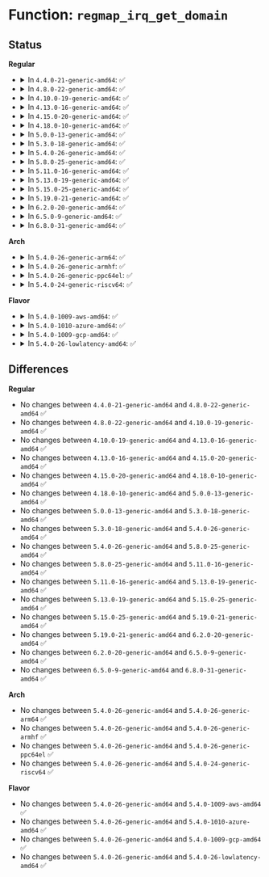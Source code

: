 # Function: <code>regmap_irq_get_domain</code>

## Status
<b>Regular</b>
<ul>
<li>
<details>
<summary>In <code>4.4.0-21-generic-amd64</code>: ✅</summary>

```c
struct irq_domain * regmap_irq_get_domain(struct regmap_irq_chip_data * data)
```

```json
{
  "name": "regmap_irq_get_domain",
  "collision_type": "Unique Global",
  "inline_type": "No",
  "funcs": [
    {
      "addr": 18446744071584527616,
      "name": "regmap_irq_get_domain",
      "external": true,
      "loc": "drivers/base/regmap/regmap-irq.c:618",
      "file": "drivers/base/regmap/regmap-irq.c",
      "inline": "seen, unknown",
      "caller_inline": [],
      "caller_func": [
        "drivers/mfd/tps65910.c:tps65910_i2c_probe",
        "drivers/mfd/tps80031.c:tps80031_probe",
        "drivers/mfd/tps65090.c:tps65090_i2c_probe",
        "drivers/mfd/intel_soc_pmic_core.c:intel_soc_pmic_i2c_probe"
      ]
    }
  ],
  "symbols": [
    {
      "addr": 18446744071584527616,
      "name": "regmap_irq_get_domain",
      "section": ".text",
      "bind": "STB_GLOBAL",
      "size": 27
    }
  ]
}
```
</details>
</li>
<li>
<details>
<summary>In <code>4.8.0-22-generic-amd64</code>: ✅</summary>

```c
struct irq_domain * regmap_irq_get_domain(struct regmap_irq_chip_data * data)
```

```json
{
  "name": "regmap_irq_get_domain",
  "collision_type": "Unique Global",
  "inline_type": "No",
  "funcs": [
    {
      "addr": 18446744071584875024,
      "name": "regmap_irq_get_domain",
      "external": true,
      "loc": "drivers/base/regmap/regmap-irq.c:830",
      "file": "drivers/base/regmap/regmap-irq.c",
      "inline": "seen, unknown",
      "caller_inline": [],
      "caller_func": [
        "drivers/mfd/tps65910.c:tps65910_i2c_probe",
        "drivers/mfd/tps80031.c:tps80031_probe",
        "drivers/mfd/tps65090.c:tps65090_i2c_probe",
        "drivers/mfd/intel_soc_pmic_core.c:intel_soc_pmic_i2c_probe"
      ]
    }
  ],
  "symbols": [
    {
      "addr": 18446744071584875024,
      "name": "regmap_irq_get_domain",
      "section": ".text",
      "bind": "STB_GLOBAL",
      "size": 27
    }
  ]
}
```
</details>
</li>
<li>
<details>
<summary>In <code>4.10.0-19-generic-amd64</code>: ✅</summary>

```c
struct irq_domain * regmap_irq_get_domain(struct regmap_irq_chip_data * data)
```

```json
{
  "name": "regmap_irq_get_domain",
  "collision_type": "Unique Global",
  "inline_type": "No",
  "funcs": [
    {
      "addr": 18446744071585068624,
      "name": "regmap_irq_get_domain",
      "external": true,
      "loc": "drivers/base/regmap/regmap-irq.c:830",
      "file": "drivers/base/regmap/regmap-irq.c",
      "inline": "seen, unknown",
      "caller_inline": [],
      "caller_func": [
        "drivers/mfd/tps65910.c:tps65910_i2c_probe",
        "drivers/mfd/tps80031.c:tps80031_probe",
        "drivers/mfd/tps65090.c:tps65090_i2c_probe",
        "drivers/mfd/intel_soc_pmic_core.c:intel_soc_pmic_i2c_probe"
      ]
    }
  ],
  "symbols": [
    {
      "addr": 18446744071585068624,
      "name": "regmap_irq_get_domain",
      "section": ".text",
      "bind": "STB_GLOBAL",
      "size": 27
    }
  ]
}
```
</details>
</li>
<li>
<details>
<summary>In <code>4.13.0-16-generic-amd64</code>: ✅</summary>

```c
struct irq_domain * regmap_irq_get_domain(struct regmap_irq_chip_data * data)
```

```json
{
  "name": "regmap_irq_get_domain",
  "collision_type": "Unique Global",
  "inline_type": "No",
  "funcs": [
    {
      "addr": 18446744071585151168,
      "name": "regmap_irq_get_domain",
      "external": true,
      "loc": "drivers/base/regmap/regmap-irq.c:844",
      "file": "drivers/base/regmap/regmap-irq.c",
      "inline": "seen, unknown",
      "caller_inline": [],
      "caller_func": [
        "drivers/mfd/tps65910.c:tps65910_i2c_probe",
        "drivers/mfd/tps80031.c:tps80031_probe",
        "drivers/mfd/tps65090.c:tps65090_i2c_probe",
        "drivers/mfd/intel_soc_pmic_core.c:intel_soc_pmic_i2c_probe"
      ]
    }
  ],
  "symbols": [
    {
      "addr": 18446744071585151168,
      "name": "regmap_irq_get_domain",
      "section": ".text",
      "bind": "STB_GLOBAL",
      "size": 27
    }
  ]
}
```
</details>
</li>
<li>
<details>
<summary>In <code>4.15.0-20-generic-amd64</code>: ✅</summary>

```c
struct irq_domain * regmap_irq_get_domain(struct regmap_irq_chip_data * data)
```

```json
{
  "name": "regmap_irq_get_domain",
  "collision_type": "Unique Global",
  "inline_type": "No",
  "funcs": [
    {
      "addr": 18446744071585578128,
      "name": "regmap_irq_get_domain",
      "external": true,
      "loc": "drivers/base/regmap/regmap-irq.c:844",
      "file": "drivers/base/regmap/regmap-irq.c",
      "inline": "seen, unknown",
      "caller_inline": [],
      "caller_func": [
        "drivers/mfd/tps65910.c:tps65910_i2c_probe",
        "drivers/mfd/tps80031.c:tps80031_probe",
        "drivers/mfd/tps65090.c:tps65090_i2c_probe",
        "drivers/mfd/intel_soc_pmic_core.c:intel_soc_pmic_i2c_probe",
        "drivers/mfd/intel_soc_pmic_chtwc.c:cht_wc_probe"
      ]
    }
  ],
  "symbols": [
    {
      "addr": 18446744071585578128,
      "name": "regmap_irq_get_domain",
      "section": ".text",
      "bind": "STB_GLOBAL",
      "size": 27
    }
  ]
}
```
</details>
</li>
<li>
<details>
<summary>In <code>4.18.0-10-generic-amd64</code>: ✅</summary>

```c
struct irq_domain * regmap_irq_get_domain(struct regmap_irq_chip_data * data)
```

```json
{
  "name": "regmap_irq_get_domain",
  "collision_type": "Unique Global",
  "inline_type": "No",
  "funcs": [
    {
      "addr": 18446744071585822448,
      "name": "regmap_irq_get_domain",
      "external": true,
      "loc": "drivers/base/regmap/regmap-irq.c:844",
      "file": "drivers/base/regmap/regmap-irq.c",
      "inline": "seen, unknown",
      "caller_inline": [],
      "caller_func": [
        "drivers/mfd/tps65910.c:tps65910_i2c_probe",
        "drivers/mfd/tps80031.c:tps80031_probe",
        "drivers/mfd/tps65090.c:tps65090_i2c_probe",
        "drivers/mfd/intel_soc_pmic_core.c:intel_soc_pmic_i2c_probe",
        "drivers/mfd/intel_soc_pmic_chtwc.c:cht_wc_probe"
      ]
    }
  ],
  "symbols": [
    {
      "addr": 18446744071585822448,
      "name": "regmap_irq_get_domain",
      "section": ".text",
      "bind": "STB_GLOBAL",
      "size": 27
    }
  ]
}
```
</details>
</li>
<li>
<details>
<summary>In <code>5.0.0-13-generic-amd64</code>: ✅</summary>

```c
struct irq_domain * regmap_irq_get_domain(struct regmap_irq_chip_data * data)
```

```json
{
  "name": "regmap_irq_get_domain",
  "collision_type": "Unique Global",
  "inline_type": "No",
  "funcs": [
    {
      "addr": 18446744071585956496,
      "name": "regmap_irq_get_domain",
      "external": true,
      "loc": "drivers/base/regmap/regmap-irq.c:906",
      "file": "drivers/base/regmap/regmap-irq.c",
      "inline": "seen, unknown",
      "caller_inline": [],
      "caller_func": [
        "drivers/mfd/tps65910.c:tps65910_i2c_probe",
        "drivers/mfd/tps80031.c:tps80031_probe",
        "drivers/mfd/tps65090.c:tps65090_i2c_probe",
        "drivers/mfd/intel_soc_pmic_core.c:intel_soc_pmic_i2c_probe",
        "drivers/mfd/intel_soc_pmic_chtwc.c:cht_wc_probe"
      ]
    }
  ],
  "symbols": [
    {
      "addr": 18446744071585956496,
      "name": "regmap_irq_get_domain",
      "section": ".text",
      "bind": "STB_GLOBAL",
      "size": 27
    }
  ]
}
```
</details>
</li>
<li>
<details>
<summary>In <code>5.3.0-18-generic-amd64</code>: ✅</summary>

```c
struct irq_domain * regmap_irq_get_domain(struct regmap_irq_chip_data * data)
```

```json
{
  "name": "regmap_irq_get_domain",
  "collision_type": "Unique Global",
  "inline_type": "No",
  "funcs": [
    {
      "addr": 18446744071586198816,
      "name": "regmap_irq_get_domain",
      "external": true,
      "loc": "drivers/base/regmap/regmap-irq.c:990",
      "file": "drivers/base/regmap/regmap-irq.c",
      "inline": "seen, unknown",
      "caller_inline": [],
      "caller_func": [
        "drivers/mfd/tps65910.c:tps65910_i2c_probe",
        "drivers/mfd/tps80031.c:tps80031_probe",
        "drivers/mfd/tps65090.c:tps65090_i2c_probe",
        "drivers/mfd/intel_soc_pmic_core.c:intel_soc_pmic_i2c_probe",
        "drivers/mfd/intel_soc_pmic_chtwc.c:cht_wc_probe"
      ]
    }
  ],
  "symbols": [
    {
      "addr": 18446744071586198816,
      "name": "regmap_irq_get_domain",
      "section": ".text",
      "bind": "STB_GLOBAL",
      "size": 27
    }
  ]
}
```
</details>
</li>
<li>
<details>
<summary>In <code>5.4.0-26-generic-amd64</code>: ✅</summary>

```c
struct irq_domain * regmap_irq_get_domain(struct regmap_irq_chip_data * data)
```

```json
{
  "name": "regmap_irq_get_domain",
  "collision_type": "Unique Global",
  "inline_type": "No",
  "funcs": [
    {
      "addr": 18446744071586347120,
      "name": "regmap_irq_get_domain",
      "external": true,
      "loc": "drivers/base/regmap/regmap-irq.c:985",
      "file": "drivers/base/regmap/regmap-irq.c",
      "inline": "seen, unknown",
      "caller_inline": [],
      "caller_func": [
        "drivers/mfd/tps65910.c:tps65910_i2c_probe",
        "drivers/mfd/tps80031.c:tps80031_probe",
        "drivers/mfd/tps65090.c:tps65090_i2c_probe",
        "drivers/mfd/intel_soc_pmic_core.c:intel_soc_pmic_i2c_probe",
        "drivers/mfd/intel_soc_pmic_chtwc.c:cht_wc_probe"
      ]
    }
  ],
  "symbols": [
    {
      "addr": 18446744071586347120,
      "name": "regmap_irq_get_domain",
      "section": ".text",
      "bind": "STB_GLOBAL",
      "size": 27
    }
  ]
}
```
</details>
</li>
<li>
<details>
<summary>In <code>5.8.0-25-generic-amd64</code>: ✅</summary>

```c
struct irq_domain * regmap_irq_get_domain(struct regmap_irq_chip_data * data)
```

```json
{
  "name": "regmap_irq_get_domain",
  "collision_type": "Unique Global",
  "inline_type": "No",
  "funcs": [
    {
      "addr": 18446744071587118800,
      "name": "regmap_irq_get_domain",
      "external": true,
      "loc": "drivers/base/regmap/regmap-irq.c:1037",
      "file": "drivers/base/regmap/regmap-irq.c",
      "inline": "seen, unknown",
      "caller_inline": [],
      "caller_func": [
        "drivers/mfd/tps65910.c:tps65910_i2c_probe",
        "drivers/mfd/tps80031.c:tps80031_probe",
        "drivers/mfd/tps65090.c:tps65090_i2c_probe",
        "drivers/mfd/intel_soc_pmic_core.c:intel_soc_pmic_i2c_probe",
        "drivers/mfd/intel_soc_pmic_chtwc.c:cht_wc_probe"
      ]
    }
  ],
  "symbols": [
    {
      "addr": 18446744071587118800,
      "name": "regmap_irq_get_domain",
      "section": ".text",
      "bind": "STB_GLOBAL",
      "size": 27
    }
  ]
}
```
</details>
</li>
<li>
<details>
<summary>In <code>5.11.0-16-generic-amd64</code>: ✅</summary>

```c
struct irq_domain * regmap_irq_get_domain(struct regmap_irq_chip_data * data)
```

```json
{
  "name": "regmap_irq_get_domain",
  "collision_type": "Unique Global",
  "inline_type": "No",
  "funcs": [
    {
      "addr": 18446744071587204288,
      "name": "regmap_irq_get_domain",
      "external": true,
      "loc": "drivers/base/regmap/regmap-irq.c:1072",
      "file": "drivers/base/regmap/regmap-irq.c",
      "inline": "seen, unknown",
      "caller_inline": [],
      "caller_func": [
        "drivers/mfd/tps65910.c:tps65910_i2c_probe",
        "drivers/mfd/tps80031.c:tps80031_probe",
        "drivers/mfd/tps65090.c:tps65090_i2c_probe",
        "drivers/mfd/intel_soc_pmic_core.c:intel_soc_pmic_i2c_probe",
        "drivers/mfd/intel_soc_pmic_chtwc.c:cht_wc_probe"
      ]
    }
  ],
  "symbols": [
    {
      "addr": 18446744071587204288,
      "name": "regmap_irq_get_domain",
      "section": ".text",
      "bind": "STB_GLOBAL",
      "size": 27
    }
  ]
}
```
</details>
</li>
<li>
<details>
<summary>In <code>5.13.0-19-generic-amd64</code>: ✅</summary>

```c
struct irq_domain * regmap_irq_get_domain(struct regmap_irq_chip_data * data)
```

```json
{
  "name": "regmap_irq_get_domain",
  "collision_type": "Unique Global",
  "inline_type": "No",
  "funcs": [
    {
      "addr": 18446744071587091648,
      "name": "regmap_irq_get_domain",
      "external": true,
      "loc": "drivers/base/regmap/regmap-irq.c:1140",
      "file": "drivers/base/regmap/regmap-irq.c",
      "inline": "seen, unknown",
      "caller_inline": [],
      "caller_func": [
        "drivers/mfd/tps65910.c:tps65910_i2c_probe",
        "drivers/mfd/tps80031.c:tps80031_probe",
        "drivers/mfd/tps65090.c:tps65090_i2c_probe",
        "drivers/mfd/intel_soc_pmic_core.c:intel_soc_pmic_i2c_probe",
        "drivers/mfd/intel_soc_pmic_chtwc.c:cht_wc_probe"
      ]
    }
  ],
  "symbols": [
    {
      "addr": 18446744071587091648,
      "name": "regmap_irq_get_domain",
      "section": ".text",
      "bind": "STB_GLOBAL",
      "size": 27
    }
  ]
}
```
</details>
</li>
<li>
<details>
<summary>In <code>5.15.0-25-generic-amd64</code>: ✅</summary>

```c
struct irq_domain * regmap_irq_get_domain(struct regmap_irq_chip_data * data)
```

```json
{
  "name": "regmap_irq_get_domain",
  "collision_type": "Unique Global",
  "inline_type": "No",
  "funcs": [
    {
      "addr": 18446744071587663632,
      "name": "regmap_irq_get_domain",
      "external": true,
      "loc": "drivers/base/regmap/regmap-irq.c:1139",
      "file": "drivers/base/regmap/regmap-irq.c",
      "inline": "seen, unknown",
      "caller_inline": [],
      "caller_func": [
        "drivers/mfd/tps65910.c:tps65910_i2c_probe",
        "drivers/mfd/tps80031.c:tps80031_probe",
        "drivers/mfd/tps65090.c:tps65090_i2c_probe",
        "drivers/mfd/intel_soc_pmic_core.c:intel_soc_pmic_i2c_probe",
        "drivers/mfd/intel_soc_pmic_chtwc.c:cht_wc_probe"
      ]
    }
  ],
  "symbols": [
    {
      "addr": 18446744071587663632,
      "name": "regmap_irq_get_domain",
      "section": ".text",
      "bind": "STB_GLOBAL",
      "size": 27
    }
  ]
}
```
</details>
</li>
<li>
<details>
<summary>In <code>5.19.0-21-generic-amd64</code>: ✅</summary>

```c
struct irq_domain * regmap_irq_get_domain(struct regmap_irq_chip_data * data)
```

```json
{
  "name": "regmap_irq_get_domain",
  "collision_type": "Unique Global",
  "inline_type": "No",
  "funcs": [
    {
      "addr": 18446744071589010208,
      "name": "regmap_irq_get_domain",
      "external": true,
      "loc": "drivers/base/regmap/regmap-irq.c:1141",
      "file": "drivers/base/regmap/regmap-irq.c",
      "inline": "seen, unknown",
      "caller_inline": [],
      "caller_func": [
        "drivers/mfd/tps65910.c:tps65910_i2c_probe",
        "drivers/mfd/tps65090.c:tps65090_i2c_probe",
        "drivers/mfd/intel_soc_pmic_core.c:intel_soc_pmic_i2c_probe",
        "drivers/mfd/intel_soc_pmic_core.c:intel_soc_pmic_i2c_probe",
        "drivers/mfd/intel_soc_pmic_chtwc.c:cht_wc_probe"
      ]
    }
  ],
  "symbols": [
    {
      "addr": 18446744071589010208,
      "name": "regmap_irq_get_domain",
      "section": ".text",
      "bind": "STB_GLOBAL",
      "size": 39
    }
  ]
}
```
</details>
</li>
<li>
<details>
<summary>In <code>6.2.0-20-generic-amd64</code>: ✅</summary>

```c
struct irq_domain * regmap_irq_get_domain(struct regmap_irq_chip_data * data)
```

```json
{
  "name": "regmap_irq_get_domain",
  "collision_type": "Unique Global",
  "inline_type": "No",
  "funcs": [
    {
      "addr": 18446744071590536048,
      "name": "regmap_irq_get_domain",
      "external": true,
      "loc": "drivers/base/regmap/regmap-irq.c:1324",
      "file": "drivers/base/regmap/regmap-irq.c",
      "inline": "seen, unknown",
      "caller_inline": [],
      "caller_func": [
        "drivers/mfd/tps65910.c:tps65910_i2c_probe",
        "drivers/mfd/tps65090.c:tps65090_i2c_probe",
        "drivers/mfd/intel_soc_pmic_crc.c:crystal_cove_i2c_probe",
        "drivers/mfd/intel_soc_pmic_crc.c:crystal_cove_i2c_probe",
        "drivers/mfd/intel_soc_pmic_chtwc.c:cht_wc_probe"
      ]
    }
  ],
  "symbols": [
    {
      "addr": 18446744071590536048,
      "name": "regmap_irq_get_domain",
      "section": ".text",
      "bind": "STB_GLOBAL",
      "size": 39
    }
  ]
}
```
</details>
</li>
<li>
<details>
<summary>In <code>6.5.0-9-generic-amd64</code>: ✅</summary>

```c
struct irq_domain * regmap_irq_get_domain(struct regmap_irq_chip_data * data)
```

```json
{
  "name": "regmap_irq_get_domain",
  "collision_type": "Unique Global",
  "inline_type": "No",
  "funcs": [
    {
      "addr": 18446744071590863664,
      "name": "regmap_irq_get_domain",
      "external": true,
      "loc": "drivers/base/regmap/regmap-irq.c:1136",
      "file": "drivers/base/regmap/regmap-irq.c",
      "inline": "seen, unknown",
      "caller_inline": [],
      "caller_func": [
        "drivers/mfd/tps65910.c:tps65910_i2c_probe",
        "drivers/mfd/tps65090.c:tps65090_i2c_probe",
        "drivers/mfd/intel_soc_pmic_crc.c:crystal_cove_i2c_probe",
        "drivers/mfd/intel_soc_pmic_crc.c:crystal_cove_i2c_probe",
        "drivers/mfd/intel_soc_pmic_chtwc.c:cht_wc_probe"
      ]
    }
  ],
  "symbols": [
    {
      "addr": 18446744071590863664,
      "name": "regmap_irq_get_domain",
      "section": ".text",
      "bind": "STB_GLOBAL",
      "size": 39
    }
  ]
}
```
</details>
</li>
<li>
<details>
<summary>In <code>6.8.0-31-generic-amd64</code>: ✅</summary>

```c
struct irq_domain * regmap_irq_get_domain(struct regmap_irq_chip_data * data)
```

```json
{
  "name": "regmap_irq_get_domain",
  "collision_type": "Unique Global",
  "inline_type": "No",
  "funcs": [
    {
      "addr": 18446744071591207168,
      "name": "regmap_irq_get_domain",
      "external": true,
      "loc": "drivers/base/regmap/regmap-irq.c:1136",
      "file": "drivers/base/regmap/regmap-irq.c",
      "inline": "seen, unknown",
      "caller_inline": [],
      "caller_func": [
        "drivers/mfd/tps65910.c:tps65910_i2c_probe",
        "drivers/mfd/tps65090.c:tps65090_i2c_probe",
        "drivers/mfd/intel_soc_pmic_crc.c:crystal_cove_i2c_probe",
        "drivers/mfd/intel_soc_pmic_crc.c:crystal_cove_i2c_probe",
        "drivers/mfd/intel_soc_pmic_chtwc.c:cht_wc_probe"
      ]
    }
  ],
  "symbols": [
    {
      "addr": 18446744071591207168,
      "name": "regmap_irq_get_domain",
      "section": ".text",
      "bind": "STB_GLOBAL",
      "size": 39
    }
  ]
}
```
</details>
</li>
</ul>
<b>Arch</b>
<ul>
<li>
<details>
<summary>In <code>5.4.0-26-generic-arm64</code>: ✅</summary>

```c
struct irq_domain * regmap_irq_get_domain(struct regmap_irq_chip_data * data)
```

```json
{
  "name": "regmap_irq_get_domain",
  "collision_type": "Unique Global",
  "inline_type": "No",
  "funcs": [
    {
      "addr": 18446603336499187472,
      "name": "regmap_irq_get_domain",
      "external": true,
      "loc": "drivers/base/regmap/regmap-irq.c:985",
      "file": "drivers/base/regmap/regmap-irq.c",
      "inline": "seen, unknown",
      "caller_inline": [],
      "caller_func": [
        "drivers/mfd/tps65910.c:tps65910_i2c_probe",
        "drivers/mfd/tps80031.c:tps80031_probe",
        "drivers/mfd/max77620.c:max77620_probe",
        "drivers/mfd/tps65090.c:tps65090_i2c_probe",
        "drivers/mfd/as3722.c:as3722_i2c_probe"
      ]
    }
  ],
  "symbols": [
    {
      "addr": 18446603336499187472,
      "name": "regmap_irq_get_domain",
      "section": ".text",
      "bind": "STB_GLOBAL",
      "size": 60
    }
  ]
}
```
</details>
</li>
<li>
<details>
<summary>In <code>5.4.0-26-generic-armhf</code>: ✅</summary>

```c
struct irq_domain * regmap_irq_get_domain(struct regmap_irq_chip_data * data)
```

```json
{
  "name": "regmap_irq_get_domain",
  "collision_type": "Unique Global",
  "inline_type": "No",
  "funcs": [
    {
      "addr": 3231720420,
      "name": "regmap_irq_get_domain",
      "external": true,
      "loc": "drivers/base/regmap/regmap-irq.c:985",
      "file": "drivers/base/regmap/regmap-irq.c",
      "inline": "seen, unknown",
      "caller_inline": [],
      "caller_func": [
        "drivers/mfd/tps65910.c:tps65910_i2c_probe",
        "drivers/mfd/tps80031.c:tps80031_probe",
        "drivers/mfd/max77620.c:max77620_probe",
        "drivers/mfd/tps65090.c:tps65090_i2c_probe",
        "drivers/mfd/as3722.c:as3722_i2c_probe"
      ]
    }
  ],
  "symbols": [
    {
      "addr": 3231720420,
      "name": "regmap_irq_get_domain",
      "section": ".text",
      "bind": "STB_GLOBAL",
      "size": 32
    }
  ]
}
```
</details>
</li>
<li>
<details>
<summary>In <code>5.4.0-26-generic-ppc64el</code>: ✅</summary>

```c
struct irq_domain * regmap_irq_get_domain(struct regmap_irq_chip_data * data)
```

```json
{
  "name": "regmap_irq_get_domain",
  "collision_type": "Unique Global",
  "inline_type": "No",
  "funcs": [
    {
      "addr": 13835058055292393728,
      "name": "regmap_irq_get_domain",
      "external": true,
      "loc": "drivers/base/regmap/regmap-irq.c:985",
      "file": "drivers/base/regmap/regmap-irq.c",
      "inline": "seen, unknown",
      "caller_inline": [],
      "caller_func": [
        "drivers/mfd/tps65910.c:tps65910_i2c_probe",
        "drivers/mfd/tps80031.c:tps80031_probe",
        "drivers/mfd/max77620.c:max77620_probe",
        "drivers/mfd/tps65090.c:tps65090_i2c_probe",
        "drivers/mfd/as3722.c:as3722_i2c_probe"
      ]
    }
  ],
  "symbols": [
    {
      "addr": 13835058055292393728,
      "name": "regmap_irq_get_domain",
      "section": ".text",
      "bind": "STB_GLOBAL",
      "size": 40
    }
  ]
}
```
</details>
</li>
<li>
<details>
<summary>In <code>5.4.0-24-generic-riscv64</code>: ✅</summary>

```c
struct irq_domain * regmap_irq_get_domain(struct regmap_irq_chip_data * data)
```

```json
{
  "name": "regmap_irq_get_domain",
  "collision_type": "Unique Global",
  "inline_type": "No",
  "funcs": [
    {
      "addr": 18446743936276482098,
      "name": "regmap_irq_get_domain",
      "external": true,
      "loc": "drivers/base/regmap/regmap-irq.c:985",
      "file": "drivers/base/regmap/regmap-irq.c",
      "inline": "seen, unknown",
      "caller_inline": [],
      "caller_func": [
        "drivers/mfd/tps65910.c:tps65910_i2c_probe",
        "drivers/mfd/tps80031.c:tps80031_probe",
        "drivers/mfd/max77620.c:max77620_probe",
        "drivers/mfd/tps65090.c:tps65090_i2c_probe",
        "drivers/mfd/as3722.c:as3722_i2c_probe"
      ]
    }
  ],
  "symbols": [
    {
      "addr": 18446743936276482098,
      "name": "regmap_irq_get_domain",
      "section": ".text",
      "bind": "STB_GLOBAL",
      "size": 50
    }
  ]
}
```
</details>
</li>
</ul>
<b>Flavor</b>
<ul>
<li>
<details>
<summary>In <code>5.4.0-1009-aws-amd64</code>: ✅</summary>

```c
struct irq_domain * regmap_irq_get_domain(struct regmap_irq_chip_data * data)
```

```json
{
  "name": "regmap_irq_get_domain",
  "collision_type": "Unique Global",
  "inline_type": "No",
  "funcs": [
    {
      "addr": 18446744071586109008,
      "name": "regmap_irq_get_domain",
      "external": true,
      "loc": "drivers/base/regmap/regmap-irq.c:985",
      "file": "drivers/base/regmap/regmap-irq.c",
      "inline": "seen, unknown",
      "caller_inline": [],
      "caller_func": []
    }
  ],
  "symbols": [
    {
      "addr": 18446744071586109008,
      "name": "regmap_irq_get_domain",
      "section": ".text",
      "bind": "STB_GLOBAL",
      "size": 27
    }
  ]
}
```
</details>
</li>
<li>
<details>
<summary>In <code>5.4.0-1010-azure-amd64</code>: ✅</summary>

```c
struct irq_domain * regmap_irq_get_domain(struct regmap_irq_chip_data * data)
```

```json
{
  "name": "regmap_irq_get_domain",
  "collision_type": "Unique Global",
  "inline_type": "No",
  "funcs": [
    {
      "addr": 18446744071585954960,
      "name": "regmap_irq_get_domain",
      "external": true,
      "loc": "drivers/base/regmap/regmap-irq.c:985",
      "file": "drivers/base/regmap/regmap-irq.c",
      "inline": "seen, unknown",
      "caller_inline": [],
      "caller_func": []
    }
  ],
  "symbols": [
    {
      "addr": 18446744071585954960,
      "name": "regmap_irq_get_domain",
      "section": ".text",
      "bind": "STB_GLOBAL",
      "size": 27
    }
  ]
}
```
</details>
</li>
<li>
<details>
<summary>In <code>5.4.0-1009-gcp-amd64</code>: ✅</summary>

```c
struct irq_domain * regmap_irq_get_domain(struct regmap_irq_chip_data * data)
```

```json
{
  "name": "regmap_irq_get_domain",
  "collision_type": "Unique Global",
  "inline_type": "No",
  "funcs": [
    {
      "addr": 18446744071586295088,
      "name": "regmap_irq_get_domain",
      "external": true,
      "loc": "drivers/base/regmap/regmap-irq.c:985",
      "file": "drivers/base/regmap/regmap-irq.c",
      "inline": "seen, unknown",
      "caller_inline": [],
      "caller_func": [
        "drivers/mfd/tps65910.c:tps65910_i2c_probe",
        "drivers/mfd/tps80031.c:tps80031_probe",
        "drivers/mfd/tps65090.c:tps65090_i2c_probe",
        "drivers/mfd/intel_soc_pmic_core.c:intel_soc_pmic_i2c_probe",
        "drivers/mfd/intel_soc_pmic_chtwc.c:cht_wc_probe"
      ]
    }
  ],
  "symbols": [
    {
      "addr": 18446744071586295088,
      "name": "regmap_irq_get_domain",
      "section": ".text",
      "bind": "STB_GLOBAL",
      "size": 27
    }
  ]
}
```
</details>
</li>
<li>
<details>
<summary>In <code>5.4.0-26-lowlatency-amd64</code>: ✅</summary>

```c
struct irq_domain * regmap_irq_get_domain(struct regmap_irq_chip_data * data)
```

```json
{
  "name": "regmap_irq_get_domain",
  "collision_type": "Unique Global",
  "inline_type": "No",
  "funcs": [
    {
      "addr": 18446744071586406544,
      "name": "regmap_irq_get_domain",
      "external": true,
      "loc": "drivers/base/regmap/regmap-irq.c:985",
      "file": "drivers/base/regmap/regmap-irq.c",
      "inline": "seen, unknown",
      "caller_inline": [],
      "caller_func": [
        "drivers/mfd/tps65910.c:tps65910_i2c_probe",
        "drivers/mfd/tps80031.c:tps80031_probe",
        "drivers/mfd/tps65090.c:tps65090_i2c_probe",
        "drivers/mfd/intel_soc_pmic_core.c:intel_soc_pmic_i2c_probe",
        "drivers/mfd/intel_soc_pmic_chtwc.c:cht_wc_probe"
      ]
    }
  ],
  "symbols": [
    {
      "addr": 18446744071586406544,
      "name": "regmap_irq_get_domain",
      "section": ".text",
      "bind": "STB_GLOBAL",
      "size": 27
    }
  ]
}
```
</details>
</li>
</ul>

## Differences
<b>Regular</b>
<ul>
<li>
No changes between <code>4.4.0-21-generic-amd64</code> and <code>4.8.0-22-generic-amd64</code> ✅
</li>
<li>
No changes between <code>4.8.0-22-generic-amd64</code> and <code>4.10.0-19-generic-amd64</code> ✅
</li>
<li>
No changes between <code>4.10.0-19-generic-amd64</code> and <code>4.13.0-16-generic-amd64</code> ✅
</li>
<li>
No changes between <code>4.13.0-16-generic-amd64</code> and <code>4.15.0-20-generic-amd64</code> ✅
</li>
<li>
No changes between <code>4.15.0-20-generic-amd64</code> and <code>4.18.0-10-generic-amd64</code> ✅
</li>
<li>
No changes between <code>4.18.0-10-generic-amd64</code> and <code>5.0.0-13-generic-amd64</code> ✅
</li>
<li>
No changes between <code>5.0.0-13-generic-amd64</code> and <code>5.3.0-18-generic-amd64</code> ✅
</li>
<li>
No changes between <code>5.3.0-18-generic-amd64</code> and <code>5.4.0-26-generic-amd64</code> ✅
</li>
<li>
No changes between <code>5.4.0-26-generic-amd64</code> and <code>5.8.0-25-generic-amd64</code> ✅
</li>
<li>
No changes between <code>5.8.0-25-generic-amd64</code> and <code>5.11.0-16-generic-amd64</code> ✅
</li>
<li>
No changes between <code>5.11.0-16-generic-amd64</code> and <code>5.13.0-19-generic-amd64</code> ✅
</li>
<li>
No changes between <code>5.13.0-19-generic-amd64</code> and <code>5.15.0-25-generic-amd64</code> ✅
</li>
<li>
No changes between <code>5.15.0-25-generic-amd64</code> and <code>5.19.0-21-generic-amd64</code> ✅
</li>
<li>
No changes between <code>5.19.0-21-generic-amd64</code> and <code>6.2.0-20-generic-amd64</code> ✅
</li>
<li>
No changes between <code>6.2.0-20-generic-amd64</code> and <code>6.5.0-9-generic-amd64</code> ✅
</li>
<li>
No changes between <code>6.5.0-9-generic-amd64</code> and <code>6.8.0-31-generic-amd64</code> ✅
</li>
</ul>
<b>Arch</b>
<ul>
<li>
No changes between <code>5.4.0-26-generic-amd64</code> and <code>5.4.0-26-generic-arm64</code> ✅
</li>
<li>
No changes between <code>5.4.0-26-generic-amd64</code> and <code>5.4.0-26-generic-armhf</code> ✅
</li>
<li>
No changes between <code>5.4.0-26-generic-amd64</code> and <code>5.4.0-26-generic-ppc64el</code> ✅
</li>
<li>
No changes between <code>5.4.0-26-generic-amd64</code> and <code>5.4.0-24-generic-riscv64</code> ✅
</li>
</ul>
<b>Flavor</b>
<ul>
<li>
No changes between <code>5.4.0-26-generic-amd64</code> and <code>5.4.0-1009-aws-amd64</code> ✅
</li>
<li>
No changes between <code>5.4.0-26-generic-amd64</code> and <code>5.4.0-1010-azure-amd64</code> ✅
</li>
<li>
No changes between <code>5.4.0-26-generic-amd64</code> and <code>5.4.0-1009-gcp-amd64</code> ✅
</li>
<li>
No changes between <code>5.4.0-26-generic-amd64</code> and <code>5.4.0-26-lowlatency-amd64</code> ✅
</li>
</ul>
